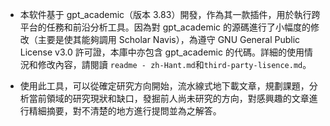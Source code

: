 - 本软件基于 gpt_academic（版本 3.83）開發，作為其一款插件，用於執行跨平台的任務和前沿分析工具。因為對 gpt_academic 的源碼進行了小幅度的修改（主要是使其能夠調用 Scholar Navis），為遵守 GNU General Public License v3.0 許可證，本庫中亦包含 gpt_academic 的代碼。詳細的使用情況和修改內容，請閱讀 `readme - zh-Hant.md`和`third-party-lisence.md`。

- 使用此工具，可以從確定研究方向開始，流水線式地下載文章，規劃課題，分析當前領域的研究現狀和缺口，發掘前人尚未研究的方向，對感興趣的文章進行精細摘要，對不清楚的地方進行提問並為之解答。
